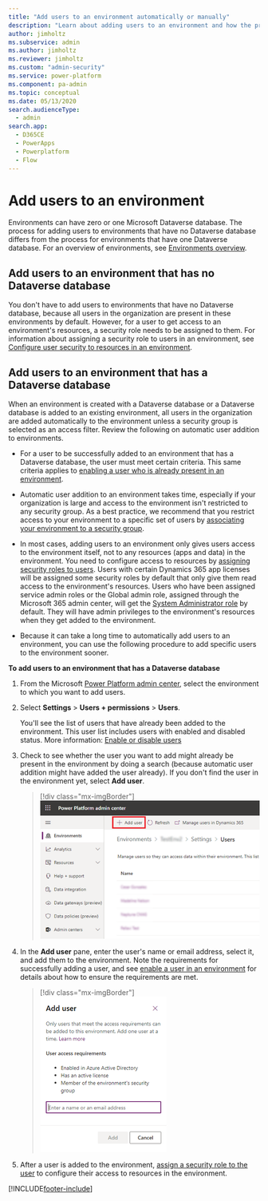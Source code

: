 ```yaml
---
title: "Add users to an environment automatically or manually"
description: "Learn about adding users to an environment and how the process differs when it has a Dataverse database. Use security groups to restrict access or add specific users." 
author: jimholtz
ms.subservice: admin
ms.author: jimholtz
ms.reviewer: jimholtz
ms.custom: "admin-security"
ms.service: power-platform
ms.component: pa-admin
ms.topic: conceptual
ms.date: 05/13/2020
search.audienceType: 
  - admin
search.app:
  - D365CE
  - PowerApps
  - Powerplatform
  - Flow
---
```

# Add users to an environment 

Environments can have zero or one Microsoft Dataverse database. The process for adding users to environments that have no Dataverse database differs from the process for environments that have one Dataverse database. For an overview of environments, see [Environments overview](environments-overview.md). 

## Add users to an environment that has no Dataverse database 

You don't have to add users to environments that have no Dataverse database, because all users in the organization are present in these environments by default. However, for a user to get access to an environment's resources, a security role needs to be assigned to them. For information about assigning a security role to users in an environment, see [Configure user security to resources in an environment](database-security.md). 

## Add users to an environment that has a Dataverse database 

When an environment is created with a Dataverse database or a Dataverse database is added to an existing environment, all users in the organization are added automatically to the environment unless a security group is selected as an access filter. Review the following on automatic user addition to environments. 

- For a user to be successfully added to an environment that has a Dataverse database, the user must meet certain criteria. This same criteria applies to [enabling a user who is already present in an environment](create-users-assign-online-security-roles.md#enable-or-disable-user-accounts).

- Automatic user addition to an environment takes time, especially if your organization is large and access to the environment isn't restricted to any security group. As a best practice, we recommend that you restrict access to your environment to a specific set of users by [associating your environment to a security group](control-user-access.md). 

- In most cases, adding users to an environment only gives users access to the environment itself, not to any resources (apps and data) in the environment. You need to configure access to resources by [assigning security roles to users](database-security.md). Users with certain Dynamics 365 app licenses will be assigned some security roles by default that only give them read access to the environment's resources. Users who have been assigned service admin roles or the Global admin role, assigned through the Microsoft 365 admin center, will get the [System Administrator role](database-security.md#predefined-security-roles) by default. They will have admin privileges to the environment's resources when they get added to the environment. 

- Because it can take a long time to automatically add users to an environment, you can use the following procedure to add specific users to the environment sooner. 

**To add users to an environment that has a Dataverse database**

1. From the Microsoft [Power Platform admin center](https://admin.powerplatform.microsoft.com), select the environment to which you want to add users. 

2. Select **Settings** > **Users + permissions** > **Users**. 

   You'll see the list of users that have already been added to the environment. This user list includes users with enabled and disabled status. More information: [Enable or disable users](create-users-assign-online-security-roles.md#enable-or-disable-user-accounts) 

4. Check to see whether the user you want to add might already be present in the environment by doing a search (because automatic user addition might have added the user already). If you don't find the user in the environment yet, select **Add user**. 

   > [!div class="mx-imgBorder"] 
   > ![Add user.](media/add-user.png "Add user")

6. In the **Add user** pane, enter the user's name or email address, select it, and add them to the environment. Note the requirements for successfully adding a user, and see [enable a user in an environment](create-users-assign-online-security-roles.md#enable-or-disable-user-accounts) for details about how to ensure the requirements are met. 

   > [!div class="mx-imgBorder"] 
   > ![Enter name.](media/add-user-enter-name.png "Enter name")

7. After a user is added to the environment, [assign a security role to the user](database-security.md) to configure their access to resources in the environment. 


[!INCLUDE[footer-include](../includes/footer-banner.md)]
